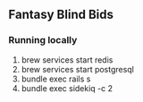 ## Fantasy Blind Bids

### Running locally
1. brew services start redis
1. brew services start postgresql
1. bundle exec rails s
1. bundle exec sidekiq -c 2
